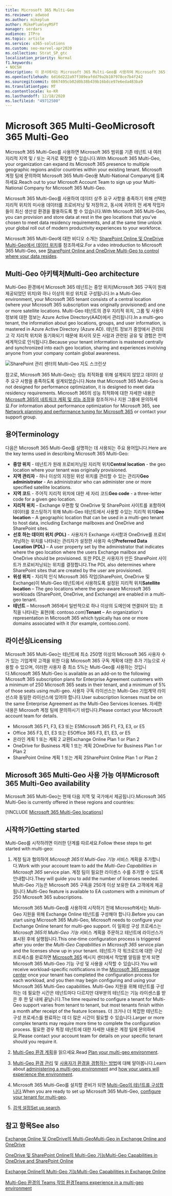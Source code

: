 ```yaml
---
title: Microsoft 365 Multi-Geo
ms.reviewer: adwood
ms.author: mikeplum
author: MikePlumleyMSFT
manager: serdars
audience: ITPro
ms.topic: article
ms.service: o365-solutions
ms.custom: seo-marvel-apr2020
ms.collection: Strat_SP_gtc
localization_priority: Normal
f1.keywords:
- NOCSH
description: 이 문서에서는 Microsoft 365 Multi-Geo를 사용하여 Microsoft 365 범위를 여러 지리적 지역으로 확장하는 방법을 알아봅니다.
ms.openlocfilehash: 6d16d222a97f309eafdd79a2b107978ce7b4f242
ms.sourcegitcommit: 0867495cb02d0b38b439b16bdce97e6eda483ba9
ms.translationtype: MT
ms.contentlocale: ko-KR
ms.lasthandoff: 12/18/2020
ms.locfileid: "49712500"
---
```

# <a name="microsoft-365-multi-geo"></a><span data-ttu-id="90ab9-103">Microsoft 365 Multi-Geo</span><span class="sxs-lookup"><span data-stu-id="90ab9-103">Microsoft 365 Multi-Geo</span></span>

<span data-ttu-id="90ab9-104">Microsoft 365 Multi-Geo를 사용하면 Microsoft 365 범위를 기존 테넌트 내 여러 지리적 지역 및 / 또는 국가로 확장할 수 있습니다.</span><span class="sxs-lookup"><span data-stu-id="90ab9-104">With Microsoft 365 Multi-Geo, your organization can expand its Microsoft 365 presence to multiple geographic regions and/or countries within your existing tenant.</span></span> <span data-ttu-id="90ab9-105">Microsoft 계정 팀에 문의하여 Microsoft 365 Multi-Geo용 Multi-National Company에 등록하세요.</span><span class="sxs-lookup"><span data-stu-id="90ab9-105">Reach out to your Microsoft Account Team to sign up your Multi-National Company for Microsoft 365 Multi-Geo.</span></span>
  
<span data-ttu-id="90ab9-106">Microsoft 365 Multi-Geo를 사용하여 데이터 상주 요구 사항을 충족하기 위해 선택한 지리적 위치의 미사용 데이터를 프로비저닝 및 저장하고, 동시에 귀하의 전 세계 작업자들이 최신 생산성 환경을 활용하도록 할 수 있습니다.</span><span class="sxs-lookup"><span data-stu-id="90ab9-106">With Microsoft 365 Multi-Geo, you can provision and store data at rest in the geo locations that you've chosen to meet data residency requirements, and at the same time unlock your global roll out of modern productivity experiences to your workforce.</span></span>

<span data-ttu-id="90ab9-107">Microsoft 365 Multi-Geo에 대한 비디오 소개는 [SharePoint Online 및 OneDrive Multi-Geo에서 데이터 위치](https://www.youtube.com/watch?v=Do9U3JuROhk)를 참조하세요.</span><span class="sxs-lookup"><span data-stu-id="90ab9-107">For a video introduction to Microsoft 365 Multi-Geo, see [SharePoint Online and OneDrive Multi-Geo to control where your data resides](https://www.youtube.com/watch?v=Do9U3JuROhk).</span></span>

## <a name="multi-geo-architecture"></a><span data-ttu-id="90ab9-108">Multi-Geo 아키텍처</span><span class="sxs-lookup"><span data-stu-id="90ab9-108">Multi-Geo architecture</span></span>

<span data-ttu-id="90ab9-109">Multi-Geo 환경에서 Microsoft 365 테넌트는 중앙 위치(Microsoft 365 구독이 원래 제공되었던 위치)와 하나 이상의 위성 위치로 구성됩니다.</span><span class="sxs-lookup"><span data-stu-id="90ab9-109">In a Multi-Geo environment, your Microsoft 365 tenant consists of a central location (where your Microsoft 365 subscription was originally provisioned) and one or more satellite locations.</span></span> <span data-ttu-id="90ab9-110">Multi-Geo 테넌트의 경우 지리적 위치, 그룹 및 사용자 정보에 대한 정보는 Azure Active Directory(AAD)에서 관리됩니다.</span><span class="sxs-lookup"><span data-stu-id="90ab9-110">In a multi-geo tenant, the information about geo locations, groups, and user information, is mastered in Azure Active Directory (Azure AD).</span></span> <span data-ttu-id="90ab9-111">테넌트 정보가 중앙에서 관리되고 각 지리적 위치와 동기화되기 때문에 회사의 모든 사람과 관련된 공유 및 경험은 전역 세계적으로 인식됩니다.</span><span class="sxs-lookup"><span data-stu-id="90ab9-111">Because your tenant information is mastered centrally and synchronized into each geo location, sharing and experiences involving anyone from your company contain global awareness.</span></span>

![SharePoint 관리 센터의 Multi-Geo 지도 스크린샷](../media/multi-geo-world-map.png)

<span data-ttu-id="90ab9-113">참고로, Microsoft 365 Multi-Geo는 성능 최적화를 위해 설계되지 않았고 데이터 상주 요구 사항을 충족하도록 설계되었습니다.</span><span class="sxs-lookup"><span data-stu-id="90ab9-113">Note that Microsoft 365 Multi-Geo is not designed for performance optimization, it is designed to meet data residency requirements.</span></span> <span data-ttu-id="90ab9-114">Microsoft 365의 성능 최적화에 대한 자세한 내용은 [Microsoft 365의 네트워크 계획 및 성능 조정](https://support.office.com/article/e5f1228c-da3c-4654-bf16-d163daee8848)을 참조하거나 지원 그룹에 문의하세요.</span><span class="sxs-lookup"><span data-stu-id="90ab9-114">For information about performance optimization for Microsoft 365, see [Network planning and performance tuning for Microsoft 365](https://support.office.com/article/e5f1228c-da3c-4654-bf16-d163daee8848) or contact your support group.</span></span>

## <a name="terminology"></a><span data-ttu-id="90ab9-115">용어</span><span class="sxs-lookup"><span data-stu-id="90ab9-115">Terminology</span></span>

<span data-ttu-id="90ab9-116">다음은 Microsoft 365 Multi-Geo를 설명하는 데 사용되는 주요 용어입니다.</span><span class="sxs-lookup"><span data-stu-id="90ab9-116">Here are the key terms used in describing Microsoft 365 Multi-Geo:</span></span>

- <span data-ttu-id="90ab9-117">**중앙 위치** - 테넌트가 원래 프로비저닝된 지리적 위치</span><span class="sxs-lookup"><span data-stu-id="90ab9-117">**Central location** - the geo location where your tenant was originally provisioned.</span></span>
- <span data-ttu-id="90ab9-118">**지역 관리자** - 하나 이상의 지정된 위성 위치를 관리할 수 있는 관리자</span><span class="sxs-lookup"><span data-stu-id="90ab9-118">**Geo administrator** - An administrator who can administer one or more specified satellite locations.</span></span>
- <span data-ttu-id="90ab9-119">**지역 코드** - 주어직 지리적 위치에 대한 세 자리 코드</span><span class="sxs-lookup"><span data-stu-id="90ab9-119">**Geo code** - a three-letter code for a given geo location.</span></span>
- <span data-ttu-id="90ab9-120">**지리적 위치** – Exchange 우편함 및 OneDrive 및 SharePoint 사이트를 포함하여 데이터를 호스팅하기 위해 Multi-Geo 테넌트에서 사용할 수있는 지리적 위치</span><span class="sxs-lookup"><span data-stu-id="90ab9-120">**Geo location** – A geographic location that can be used in a multi-geo tenant to host data, including Exchange mailboxes and OneDrive and SharePoint sites.</span></span>
- <span data-ttu-id="90ab9-121">**선호 하는 데이터 위치 (PDL)** - 사용자가 Exchange 사서함과 OneDrive를 프로비저닝하는 위치를 나타내는 관리자가 설정한 사용자 속성</span><span class="sxs-lookup"><span data-stu-id="90ab9-121">**Preferred Data Location (PDL)** – A user property set by the administrator that indicates where the geo location where the users Exchange mailbox and OneDrive should be provisioned.</span></span> <span data-ttu-id="90ab9-122">또한 PDL은 사용자가 만든 SharePoint 사이트가 프로비저닝되는 위치를 결정합니다.</span><span class="sxs-lookup"><span data-stu-id="90ab9-122">The PDL also determines where SharePoint sites that are created by the user are provisioned.</span></span>
- <span data-ttu-id="90ab9-123">**위성 위치** - 지리적 인식 Microsoft 365 작업(SharePoint, OneDrive 및 Exchange)이 Multi-Geo 테넌트에서 사용하도록 설정된 지리적 위치</span><span class="sxs-lookup"><span data-stu-id="90ab9-123">**Satellite location** – The geo locations where the geo-aware Microsoft 365 workloads (SharePoint, OneDrive, and Exchange) are enabled in a multi-geo tenant.</span></span>
- <span data-ttu-id="90ab9-124">**테넌트** – Microsoft 365에서 일반적으로 하나 이상의 도메인에 연결되어 있는 조직을 나타내는 표현(예: contoso.com)</span><span class="sxs-lookup"><span data-stu-id="90ab9-124">**Tenant** – An organization's representation in Microsoft 365 which typically has one or more domains associated with it (for example, contoso.com).</span></span>

## <a name="licensing"></a><span data-ttu-id="90ab9-125">라이선싱</span><span class="sxs-lookup"><span data-stu-id="90ab9-125">Licensing</span></span>

<span data-ttu-id="90ab9-126">Microsoft 365 Multi-Geo는 테넌트에 최소 250명 이상의 Microsoft 365 사용자 수가 있는 기업계약 고객을 위한 다음 Microsoft 365 구독 계획에 대한 추가 기능으로 사용할 수 있으며, 이러한 사용자 중 최소 5%는 Multi-Geo를 사용하는 것입니다.</span><span class="sxs-lookup"><span data-stu-id="90ab9-126">Microsoft 365 Multi-Geo is available as an add-on to the following Microsoft 365 subscription plans for Enterprise Agreement customers with a minimum of 250 Microsoft 365 seats in their tenant, and a minimum of 5% of those seats using multi-geo.</span></span> <span data-ttu-id="90ab9-127">사용자 구독 라이선스는 Multi-Geo 기업계약 라이선스와 동일한 라이선스에 있어야 합니다.</span><span class="sxs-lookup"><span data-stu-id="90ab9-127">User subscription licenses must be on the same Enterprise Agreement as the Multi-Geo Services licenses.</span></span> <span data-ttu-id="90ab9-128">자세한 내용은 Microsoft 계정 팀에 문의하시기 바랍니다.</span><span class="sxs-lookup"><span data-stu-id="90ab9-128">Please contact your Microsoft account team for details.</span></span>

- <span data-ttu-id="90ab9-129">Microsoft 365 F1, F3, E3 또는 E5</span><span class="sxs-lookup"><span data-stu-id="90ab9-129">Microsoft 365 F1, F3, E3, or E5</span></span>
- <span data-ttu-id="90ab9-130">Office 365 F3, E1, E3 또는 E5</span><span class="sxs-lookup"><span data-stu-id="90ab9-130">Office 365 F3, E1, E3, or E5</span></span>
- <span data-ttu-id="90ab9-131">온라인 계획 1 또는 계획 2 교환</span><span class="sxs-lookup"><span data-stu-id="90ab9-131">Exchange Online Plan 1 or Plan 2</span></span>
- <span data-ttu-id="90ab9-132">OneDrive for Business 계획 1 또는 계획 2</span><span class="sxs-lookup"><span data-stu-id="90ab9-132">OneDrive for Business Plan 1 or Plan 2</span></span>
- <span data-ttu-id="90ab9-133">SharePoint Online 계획 1 또는 계획 2</span><span class="sxs-lookup"><span data-stu-id="90ab9-133">SharePoint Online Plan 1 or Plan 2</span></span>

## <a name="microsoft-365-multi-geo-availability"></a><span data-ttu-id="90ab9-134">Microsoft 365 Multi-Geo 사용 가능 여부</span><span class="sxs-lookup"><span data-stu-id="90ab9-134">Microsoft 365 Multi-Geo availability</span></span>

<span data-ttu-id="90ab9-135">Microsoft 365 Multi-Geo는 현재 다음 지역 및 국가에서 제공됩니다.</span><span class="sxs-lookup"><span data-stu-id="90ab9-135">Microsoft 365 Multi-Geo is currently offered in these regions and countries:</span></span>

[!INCLUDE [Microsoft 365 Multi-Geo locations](../includes/microsoft-365-multi-geo-locations.md)]

## <a name="getting-started"></a><span data-ttu-id="90ab9-136">시작하기</span><span class="sxs-lookup"><span data-stu-id="90ab9-136">Getting started</span></span>

<span data-ttu-id="90ab9-137">Multi-Geo를 시작하려면 이러한 단계를 따르세요.</span><span class="sxs-lookup"><span data-stu-id="90ab9-137">Follow these steps to get started with multi-geo:</span></span>

1. <span data-ttu-id="90ab9-138">계정 팀과 협의하여 _Microsoft 365의 Multi-Geo 기능_ 서비스 계획을 추가합니다.</span><span class="sxs-lookup"><span data-stu-id="90ab9-138">Work with your account team to add the _Multi-Geo Capabilities in Microsoft 365_ service plan.</span></span> <span data-ttu-id="90ab9-139">계정 팀이 필요한 라이센스 수를 추가할 수 있도록 안내합니다.</span><span class="sxs-lookup"><span data-stu-id="90ab9-139">They will guide you to add the number of licenses needed.</span></span> <span data-ttu-id="90ab9-140">Multi-Geo 기능은 Microsoft 365 구독을 250개 이상 보유한 EA 고객에게 제공됩니다.</span><span class="sxs-lookup"><span data-stu-id="90ab9-140">Multi-Geo feature is available to EA customers with a minimum of 250 Microsoft 365 subscriptions.</span></span>

   <span data-ttu-id="90ab9-141">Microsoft 365 Multi-Geo를 사용하여 시작하기 전에 Microsoft에서는 Multi-Geo 지원을 위해 Exchange Online 테넌트를 구성해야 합니다.</span><span class="sxs-lookup"><span data-stu-id="90ab9-141">Before you can start using Microsoft 365 Multi-Geo, Microsoft needs to configure your Exchange Online tenant for multi-geo support.</span></span> <span data-ttu-id="90ab9-142">이 일회성 구성 프로세스는 *Microsoft 365의 Multi-Geo 기능* 서비스 계획을 주문하고 테넌트에 라이선스가 표시된 후에 실행됩니다.</span><span class="sxs-lookup"><span data-stu-id="90ab9-142">This one-time configuration process is triggered after you order the *Multi-Geo Capabilities in Microsoft 365* service plan and the licenses show up in your tenant.</span></span> <span data-ttu-id="90ab9-143">테넌트가 각 워크로드에 대한 구성 프로세스를 완료하면 [Microsoft 365](https://support.office.com/article/38FB3333-BFCC-4340-A37B-DEDA509C2093) 메시지 센터에서 작업별 알림을 받게 되면 Microsoft 365 Multi-Geo 기능 구성 및 사용을 시작할 수 있습니다.</span><span class="sxs-lookup"><span data-stu-id="90ab9-143">You will receive workload-specific notifications in the [Microsoft 365 message center](https://support.office.com/article/38FB3333-BFCC-4340-A37B-DEDA509C2093) once your tenant has completed the configuration process for each workload, and you then may begin configuring and using your Microsoft 365 Multi-Geo capabilities.</span></span> <span data-ttu-id="90ab9-144">Multi-Geo 지원을 위해 테넌트를 구성하는 데 필요한 시간은 테넌트마다 다르지만 대부분의 테넌트는 기능 라이센스를 받은 후 한 달 내에 끝납니다.</span><span class="sxs-lookup"><span data-stu-id="90ab9-144">The time required to configure a tenant for Multi-Geo support varies from tenant to tenant, but most tenants finish within a month after receipt of the feature licenses.</span></span> <span data-ttu-id="90ab9-145">더 크거나 더 복잡한 테넌트는 구성 프로세스를 완료하는 데 더 많은 시간이 필요할 수 있습니다.</span><span class="sxs-lookup"><span data-stu-id="90ab9-145">Larger or more complex tenants may require more time to complete the configuration process.</span></span> <span data-ttu-id="90ab9-146">필요한 경우 특정 테넌트에 대한 자세한 내용은 계정 팀에 문의하세요.</span><span class="sxs-lookup"><span data-stu-id="90ab9-146">Please contact your account team for details on your specific tenant should you require it.</span></span>

2. <span data-ttu-id="90ab9-147">[Multi-Geo 환경 계획](plan-for-multi-geo.md)을 읽으세요.</span><span class="sxs-lookup"><span data-stu-id="90ab9-147">Read [Plan your multi-geo environment](plan-for-multi-geo.md).</span></span>

3. <span data-ttu-id="90ab9-148">[Multi-Geo 환경 관리](administering-a-multi-geo-environment.md) 및 [사용자가 환경을 경험하는 방법](multi-geo-user-experience.md)에 대해 알아봅니다.</span><span class="sxs-lookup"><span data-stu-id="90ab9-148">Learn about [administering a multi-geo environment](administering-a-multi-geo-environment.md) and [how your users will experience the environment](multi-geo-user-experience.md).</span></span>

4. <span data-ttu-id="90ab9-149">Microsoft 365 Multi-Geo를 설치할 준비가 되면 [Multi-Geo의 테넌트를 구성합니다](multi-geo-tenant-configuration.md).</span><span class="sxs-lookup"><span data-stu-id="90ab9-149">When you are ready to set up Microsoft 365 Multi-Geo, [configure your tenant for multi-geo](multi-geo-tenant-configuration.md).</span></span>

5. <span data-ttu-id="90ab9-150">[검색 설정](configure-search-for-multi-geo.md)</span><span class="sxs-lookup"><span data-stu-id="90ab9-150">[Set up search](configure-search-for-multi-geo.md).</span></span>

## <a name="see-also"></a><span data-ttu-id="90ab9-151">참고 항목</span><span class="sxs-lookup"><span data-stu-id="90ab9-151">See also</span></span>

[<span data-ttu-id="90ab9-152">Exchange Online 및 OneDrive의 Multi-Geo</span><span class="sxs-lookup"><span data-stu-id="90ab9-152">Multi-Geo in Exchange Online and OneDrive</span></span>](https://Aka.ms/GoMultiGeo)

[<span data-ttu-id="90ab9-153">OneDrive 및 SharePoint Online의 Multi-Geo 기능</span><span class="sxs-lookup"><span data-stu-id="90ab9-153">Multi-Geo Capabilities in OneDrive and SharePoint Online</span></span>](multi-geo-capabilities-in-onedrive-and-sharepoint-online-in-microsoft-365.md)

[<span data-ttu-id="90ab9-154">Exchange Online의 Multi-Geo 기능</span><span class="sxs-lookup"><span data-stu-id="90ab9-154">Multi-Geo Capabilities in Exchange Online</span></span>](multi-geo-capabilities-in-exchange-online.md)

[<span data-ttu-id="90ab9-155">Multi-Geo 환경의 Teams 작업 환경</span><span class="sxs-lookup"><span data-stu-id="90ab9-155">Teams experience in a multi-geo environment</span></span>](https://docs.microsoft.com/microsoftteams/teams-experience-o365odb-spo-multi-geo)
